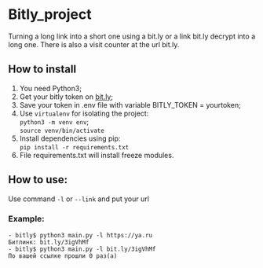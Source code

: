 # Bitly_project

Turning a long link into a short one using a bit.ly or a link bit.ly decrypt into a long one. 
There is also a visit counter at the url bit.ly.

## How to install

   1. You need Python3; 
   2. Get your bitly token on  [bit.ly](https://app.bitly.com/settings/api/);
   3. Save your token in .env file with variable BITLY_TOKEN = yourtoken;
   4. Use  `virtualenv` for isolating the project: \
        `python3 -m venv env`;  
        `source venv/bin/activate`
   5. Install dependencies using pip:  
     `pip install -r requirements.txt`   
   6. File requirements.txt will install freeze modules. 

## How to use:

Use command `-l`  or `--link` and put your url

### Example:
```
- bitly$ python3 main.py -l https://ya.ru
Битлинк: bit.ly/3igVhMf
- bitly$ python3 main.py -l bit.ly/3igVhMf
По вашей ссылке прошли 0 раз(а)
```

      

